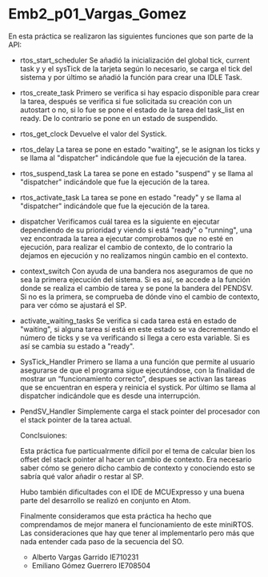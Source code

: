 # Emb2_p01_Vargas_Gomez

En esta práctica se realizaron las siguientes funciones que son parte de la API:

- rtos_start_scheduler
  Se añadió la inicialización del global tick, current task y y el sysTick de la tarjeta según lo necesario, 
  se carga el tick del sistema y por último se añadió la función para crear una IDLE Task.
  
- rtos_create_task
  Primero se verifica si hay espacio disponible para crear la tarea, después se verifica si fue solicitada su 
  creación con un autostart o no, si lo fue se pone el estado de la tarea del task_list en ready. De lo contrario 
  se pone en un estado de suspendido.

- rtos_get_clock
  Devuelve el valor del Systick.
  
- rtos_delay
  La tarea se pone en estado "waiting", se le asignan los ticks y se llama al "dispatcher" indicándole que fue 
  la ejecución de la tarea.
  
- rtos_suspend_task
  La tarea se pone en estado "suspend" y se llama al "dispatcher" indicándole que fue la ejecución de la tarea.
  
- rtos_activate_task
  La tarea se pone en estado "ready" y se llama al "dispatcher" indicándole que fue la ejecución de la tarea.
  
- dispatcher 
  Verificamos cuál tarea es la siguiente en ejecutar dependiendo de su prioridad y viendo si está "ready" o 
  "running", una vez encontrada la tarea a ejecutar comprobamos que no esté en ejecución, para  realizar el 
  cambio de contexto, de lo contrario la dejamos en ejecución y no realizamos ningún cambio en el contexto. 
  
- context_switch
  Con ayuda de una bandera nos aseguramos de que no sea la primera ejecución del sistema. Si es así, se 
  accede a la función donde se realiza el cambio de tarea y se pone la bandera del PENDSV. Si no es la primera, 
  se comprueba de dónde vino el cambio de contexto, para ver cómo se ajustará el SP.
  
- activate_waiting_tasks
  Se verifica si cada tarea está en estado de "waiting", si alguna tarea sí está en este estado se va decrementando
  el número de ticks y se va verificando si llega a cero esta variable. Si es así se cambia su estado a "ready".
  
- SysTick_Handler
  Primero se llama a una función que permite al usuario asegurarse de que el programa sigue ejecutándose, con la 
  finalidad de mostrar un “funcionamiento correcto”, despues se activan las tareas que se encuentran en espera y 
  reinicia el systick. Por último se llama al dispatcher indicándole que es desde una interrupción.
  
- PendSV_Handler
  Simplemente carga el stack pointer del procesador con el stack pointer de la tarea actual.
  
  Conclsuiones:
  
  Esta práctica fue particualrmente difícil por el tema de calcular bien los offset del stack pointer al hacer un
  cambio de contexto. Era necesario saber cómo se genero dicho cambio de contexto y conociendo esto se sabría qué valor 
  añadir o restar al SP. 
  
  Hubo también dificultades con el IDE de MCUExpresso y una buena parte del desarrollo se realizó en conjunto en Atom. 
  
  Finalmente consideramos que esta práctica ha hecho que comprendamos de mejor manera el funcionamiento de este miniRTOS.
  Las consideraciones que hay que tener al implementarlo pero más que nada entender cada paso de la secuencia del SO. 
  
    - Alberto Vargas Garrido IE710231
    - Emiliano Gómez Guerrero IE708504

